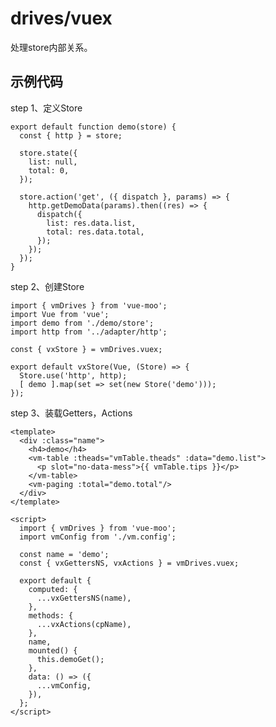 # drives/vuex

处理store内部关系。

## 示例代码

step 1、定义Store

    export default function demo(store) {
      const { http } = store;

      store.state({
        list: null,
        total: 0,
      });

      store.action('get', ({ dispatch }, params) => {
        http.getDemoData(params).then((res) => {
          dispatch({
            list: res.data.list,
            total: res.data.total,
          });
        });
      });
    }

step 2、创建Store

    import { vmDrives } from 'vue-moo';
    import Vue from 'vue';
    import demo from './demo/store';
    import http from '../adapter/http';

    const { vxStore } = vmDrives.vuex;

    export default vxStore(Vue, (Store) => {
      Store.use('http', http);
      [ demo ].map(set => set(new Store('demo')));
    });


step 3、装载Getters，Actions

    <template>
      <div :class="name">
        <h4>demo</h4>
        <vm-table :theads="vmTable.theads" :data="demo.list">
          <p slot="no-data-mess">{{ vmTable.tips }}</p>
        </vm-table>
        <vm-paging :total="demo.total"/>
      </div>
    </template>

    <script>
      import { vmDrives } from 'vue-moo';
      import vmConfig from './vm.config';

      const name = 'demo';
      const { vxGettersNS, vxActions } = vmDrives.vuex;

      export default {
        computed: {
          ...vxGettersNS(name),
        },
        methods: {
          ...vxActions(cpName),
        },
        name,
        mounted() {
          this.demoGet();
        },
        data: () => ({
          ...vmConfig,
        }),
      };
    </script>

